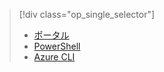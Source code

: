 > [!div class="op_single_selector"]
> * [ポータル](../articles/virtual-network/virtual-network-manage-nsg-arm-portal.md)
> * [PowerShell](../articles/virtual-network/virtual-network-manage-nsg-arm-ps.md)
> * [Azure CLI](../articles/virtual-network/virtual-network-manage-nsg-arm-cli.md)